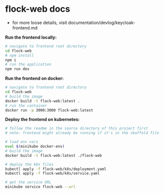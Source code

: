 # flock-web docs

- for more loose details, visit documentation/devlog/keycloak-frontend.md

**Run the frontend locally:**

```bash
# navigate to frontend root directory
cd flock-web
# npm install
npm i
# run the application
npm run dev
```

**Run the frontend on docker:**

```bash
# navigate to frontend root directory
cd flock-web
# build the image
docker build -t flock-web:latest .
# run the container
docker run -p 3000:3000 flock-web:latest
```

**Deploy the frontend on kubernetes:**

```bash
# follow the readme in the source directory of this project first 
# note: frontend might already be running if it's in the skaffold file

# load env vars
eval $(minikube docker-env)
# build the image
docker build -t flock-web:latest ./flock-web

# deploy the k8s files
kubectl apply -f flock-web/k8s/deployment.yaml
kubectl apply -f flock-web/k8s/service.yaml

# get the service URL
minikube service flock-web --url
```
